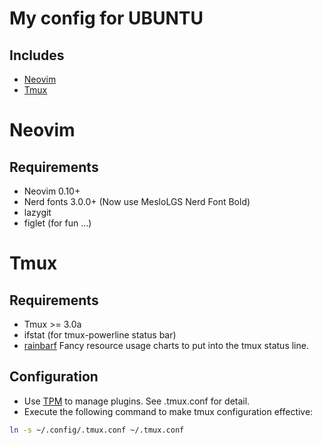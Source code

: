 # My config for UBUNTU
## Includes
- [Neovim](#Neovim)
- [Tmux](#Tmux)

# Neovim
## Requirements
- Neovim 0.10+
- Nerd fonts 3.0.0+ (Now use MesloLGS Nerd Font Bold)
- lazygit
- figlet (for fun ...)

# Tmux
## Requirements
- Tmux >= 3.0a
- ifstat (for tmux-powerline status bar)
- [rainbarf](https://github.com/creaktive/rainbarf.git) Fancy resource usage charts to put into the tmux status line.

## Configuration
- Use [TPM](https://github.com/tmux-plugins/tpm.git) to manage plugins. See .tmux.conf for detail.
- Execute the following command to make tmux configuration effective:
```sh
ln -s ~/.config/.tmux.conf ~/.tmux.conf
```
